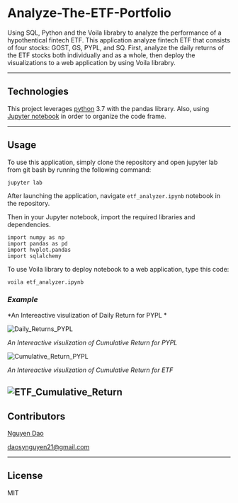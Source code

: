 # Analyze-The-ETF-Portfolio

Using SQL, Python and the Voila librabry to analyze the performance of a hypothentical fintech ETF. This application analyze fintech ETF that consists of four stocks: GOST, GS, PYPL, and SQ. First, analyze the daily returns of the ETF stocks both individually and as a whole, then deploy the visualizations to a web application by using Voila librabry. 

---

## Technologies

This project leverages [python](https://www.python.org/) 3.7 with the pandas library. Also, using [Jupyter notebook](https://jupyter.org/) in order to organize the code frame.

---

## Usage

To use this application, simply clone the repository and open jupyter lab from git bash by running the following command:

```jupyter lab```

After launching the application, navigate ``etf_analyzer.ipynb`` notebook in the repository. 

Then in your Jupyter notebook, import the required libraries and dependencies.

```
import numpy as np
import pandas as pd
import hvplot.pandas
import sqlalchemy

```

To use Voila library to deploy notebook to a web application, type this code: 

```
voila etf_analyzer.ipynb

```


### *Example*

*An Intereactive visulization of Daily Return for PYPL * 

![Daily_Returns_PYPL](https://user-images.githubusercontent.com/94591580/150664367-eda3c488-2ff4-46ba-b422-8222e45d135b.png)



*An Intereactive visulization of Cumulative Return for PYPL*


![Cumulative_Return_PYPL](https://user-images.githubusercontent.com/94591580/150664375-792f39ec-9076-4517-9d88-97218b687c72.png)

*An Intereactive visulization of Cumulative Return for ETF*

![ETF_Cumulative_Return](https://user-images.githubusercontent.com/94591580/150664381-d706c21e-290a-410c-8695-18af2a94f406.png)
---

## Contributors

[Nguyen Dao](https://www.linkedin.com/in/nguyen-dao-a55669215/)

daosynguyen21@gmail.com


---

## License

MIT
